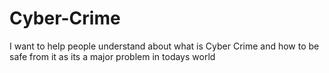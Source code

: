 # Cyber-Crime
I want to help people understand about what is Cyber Crime and how to be safe from it as its a major problem in todays world
